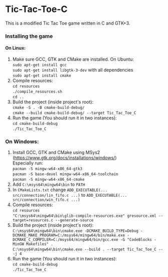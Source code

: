 # Tic-Tac-Toe-C

This is a modified Tic Tac Toe game written in C and GTK+3.

### Installing the game
#### On Linux:
1. Make sure GCC, GTK and CMake are installed. On Ubuntu: \
`sudo apt-get install gcc` \
`sudo apt-get install libgtk-3-dev` with all dependencies \
`sudo apt-get install cmake`
2. Compile resources: \
`cd resources` \
`./compile_resources.sh` \
`cd ..`
3. Build the project (inside project's root): \
`cmake -S . -B cmake-build-debug/` \
`cmake --build cmake-build-debug/ --target Tic_Tac_Toe_C`
4. Run the game (You should run it in two instances): \
`cd cmake-build-debug` \
`./Tic_Tac_Toe_C`

### On Windows:
1. Install GCC, GTK and CMake using MSys2 (https://www.gtk.org/docs/installations/windows/) \
   Especially run: \
   `pacman -S mingw-w64-x86_64-gtk3` \
   `pacman -S base-devel mingw-w64-x86_64-toolchain` \
   `pacman -S mingw-w64-x86_64-cmake`
2. Add `C:\msys64\mingw64\bin` to `PATH`
3. In `CMakeLists.txt` change `ADD_EXECUTABLE(... src/connection/lin_fifo.c ...)` to `ADD_EXECUTABLE(... src/connection/win_fifo.c ...)`
4. Compile resources: \
   `cd resources` \
   `"C:\msys64\mingw64\bin\glib-compile-resources.exe" gresource.xml --target=resources.c --generate-source`
5. Build the project (inside project's root): \
   `C:\msys64\mingw64\bin\cmake.exe -DCMAKE_BUILD_TYPE=Debug -DCMAKE_MAKE_PROGRAM=C:/msys64/mingw64/bin/make.exe -DCMAKE_C_COMPILER=C:/msys64/mingw64/bin/gcc.exe -G "CodeBlocks - MinGW Makefiles" .` \
   `C:\msys64\mingw64\bin\cmake.exe --build . --target Tic_Tac_Toe_C -- -j 4`
6. Run the game (You should run it in two instances): \
   `cd cmake-build-debug` \
   `./Tic_Tac_Toe_C`
